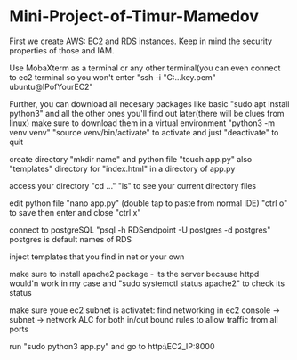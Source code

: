# Mini-Project-of-Timur-Mamedov

First we create AWS: EC2 and RDS instances. Keep in mind the security properties of those and IAM.  

Use MobaXterm as a terminal or any other terminal(you can even connect to ec2 terminal so you won't enter "ssh -i "C:\...key.pem" ubuntu@IPofYourEC2"

Further, you can download all necesary packages like basic "sudo apt install python3" and all the other ones you'll find out later(there will be clues from linux)
make sure to download them in a virtual environment 
"python3 -m venv venv"
"source venv/bin/activate" to activate and just "deactivate" to quit

create directory "mkdir name" and python file "touch app.py" 
also "templates" directory for "index.html" in a directory of app.py

access your directory "cd ..."
"ls" to see your current directory files

edit python file "nano app.py" (double tap to paste from normal IDE) "ctrl o" to save then enter and close "ctrl x"

connect to postgreSQL "psql -h RDSendpoint -U postgres -d postgres" postgres is default names of RDS

inject templates that you find in net or your own

make sure to install apache2 package - its the server because httpd would'n work in my case and "sudo systemctl status apache2" to check its status

make sure youe ec2 subnet is activatet: find networking in ec2 console -> subnet -> network ALC for both in/out bound rules to allow traffic from all ports

run "sudo python3 app.py" and go to http:\\EC2_IP:8000




